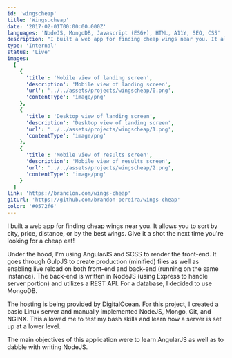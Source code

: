```yaml
---
id: 'wingscheap'
title: 'Wings.cheap'
date: '2017-02-01T00:00:00.000Z'
languages: 'NodeJS, MongoDB, Javascript (ES6+), HTML, A11Y, SEO, CSS'
description: "I built a web app for finding cheap wings near you. It allows you to sort by city, price, distance, or by the best wings. Give it a shot the next time you're looking for a cheap eat!"
type: 'Internal'
status: 'Live'
images:
  [
    {
      'title': 'Mobile view of landing screen',
      'description': 'Mobile view of landing screen',
      'url': '../../assets/projects/wingscheap/0.png',
      'contentType': 'image/png'
    },
    {
      'title': 'Desktop view of landing screen',
      'description': 'Desktop view of landing screen',
      'url': '../../assets/projects/wingscheap/1.png',
      'contentType': 'image/png'
    },
    {
      'title': 'Mobile view of results screen',
      'description': 'Mobile view of results screen',
      'url': '../../assets/projects/wingscheap/2.png',
      'contentType': 'image/png'
    }
  ]
link: 'https://branclon.com/wings-cheap'
gitUrl: 'https://github.com/brandon-pereira/wings-cheap'
color: '#0572f6'
---
```


I built a web app for finding cheap wings near you. It allows you to sort by city, price, distance, or by the best wings. Give it a shot the next time you're looking for a cheap eat!

Under the hood, I'm using AngularJS and SCSS to render the front-end. It goes through GulpJS to create production (minified) files as well as enabling live reload on both front-end and back-end (running on the same instance). The back-end is written in NodeJS (using Express to handle server portion) and utilizes a REST API. For a database, I decided to use MongoDB.

The hosting is being provided by DigitalOcean. For this project, I created a basic Linux server and manually implemented NodeJS, Mongo, Git, and NGINX. This allowed me to test my bash skills and learn how a server is set up at a lower level.

The main objectives of this application were to learn AngularJS as well as to dabble with writing NodeJS.
